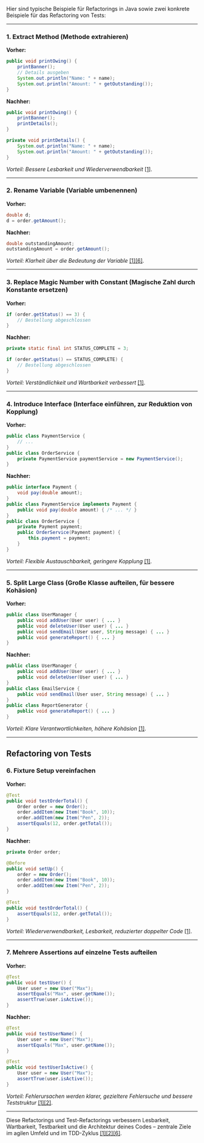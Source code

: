 Hier sind typische Beispiele für Refactorings in Java sowie zwei konkrete Beispiele für das Refactoring von Tests:

---

### 1. **Extract Method (Methode extrahieren)**

**Vorher:**
```java
public void printOwing() {
    printBanner();
    // Details ausgeben
    System.out.println("Name: " + name);
    System.out.println("Amount: " + getOutstanding());
}
```

**Nachher:**
```java
public void printOwing() {
    printBanner();
    printDetails();
}

private void printDetails() {
    System.out.println("Name: " + name);
    System.out.println("Amount: " + getOutstanding());
}
```
*Vorteil: Bessere Lesbarkeit und Wiederverwendbarkeit* [[1]](https://poe.com/citation?message_id=379251327243&citation=1).

---

### 2. **Rename Variable (Variable umbenennen)**

**Vorher:**
```java
double d;
d = order.getAmount();
```

**Nachher:**
```java
double outstandingAmount;
outstandingAmount = order.getAmount();
```
*Vorteil: Klarheit über die Bedeutung der Variable* [[1]](https://poe.com/citation?message_id=379251327243&citation=1)[[6]](https://poe.com/citation?message_id=379251327243&citation=6).

---

### 3. **Replace Magic Number with Constant (Magische Zahl durch Konstante ersetzen)**

**Vorher:**
```java
if (order.getStatus() == 3) {
    // Bestellung abgeschlossen
}
```

**Nachher:**
```java
private static final int STATUS_COMPLETE = 3;

if (order.getStatus() == STATUS_COMPLETE) {
    // Bestellung abgeschlossen
}
```
*Vorteil: Verständlichkeit und Wartbarkeit verbessert* [[1]](https://poe.com/citation?message_id=379251327243&citation=1).

---

### 4. **Introduce Interface (Interface einführen, zur Reduktion von Kopplung)**

**Vorher:**
```java
public class PaymentService {
    // ...
}
public class OrderService {
    private PaymentService paymentService = new PaymentService();
}
```

**Nachher:**
```java
public interface Payment {
    void pay(double amount);
}
public class PaymentService implements Payment {
    public void pay(double amount) { /* ... */ }
}
public class OrderService {
    private Payment payment;
    public OrderService(Payment payment) {
        this.payment = payment;
    }
}
```
*Vorteil: Flexible Austauschbarkeit, geringere Kopplung* [[1]](https://poe.com/citation?message_id=379251327243&citation=1).

---

### 5. **Split Large Class (Große Klasse aufteilen, für bessere Kohäsion)**

**Vorher:**
```java
public class UserManager {
    public void addUser(User user) { ... }
    public void deleteUser(User user) { ... }
    public void sendEmail(User user, String message) { ... }
    public void generateReport() { ... }
}
```

**Nachher:**
```java
public class UserManager {
    public void addUser(User user) { ... }
    public void deleteUser(User user) { ... }
}
public class EmailService {
    public void sendEmail(User user, String message) { ... }
}
public class ReportGenerator {
    public void generateReport() { ... }
}
```
*Vorteil: Klare Verantwortlichkeiten, höhere Kohäsion* [[1]](https://poe.com/citation?message_id=379251327243&citation=1).

---

## **Refactoring von Tests**

### 6. **Fixture Setup vereinfachen**

**Vorher:**
```java
@Test
public void testOrderTotal() {
    Order order = new Order();
    order.addItem(new Item("Book", 10));
    order.addItem(new Item("Pen", 2));
    assertEquals(12, order.getTotal());
}
```

**Nachher:**
```java
private Order order;

@Before
public void setUp() {
    order = new Order();
    order.addItem(new Item("Book", 10));
    order.addItem(new Item("Pen", 2));
}

@Test
public void testOrderTotal() {
    assertEquals(12, order.getTotal());
}
```
*Vorteil: Wiederverwendbarkeit, Lesbarkeit, reduzierter doppelter Code* [[1]](https://poe.com/citation?message_id=379251327243&citation=1).

---

### 7. **Mehrere Assertions auf einzelne Tests aufteilen**

**Vorher:**
```java
@Test
public void testUser() {
    User user = new User("Max");
    assertEquals("Max", user.getName());
    assertTrue(user.isActive());
}
```

**Nachher:**
```java
@Test
public void testUserName() {
    User user = new User("Max");
    assertEquals("Max", user.getName());
}

@Test
public void testUserIsActive() {
    User user = new User("Max");
    assertTrue(user.isActive());
}
```
*Vorteil: Fehlerursachen werden klarer, gezieltere Fehlersuche und bessere Teststruktur* [[1]](https://poe.com/citation?message_id=379251327243&citation=1)[[2]](https://poe.com/citation?message_id=379251327243&citation=2).

---

Diese Refactorings und Test-Refactorings verbessern Lesbarkeit, Wartbarkeit, Testbarkeit und die Architektur deines Codes – zentrale Ziele im agilen Umfeld und im TDD-Zyklus [[1]](https://poe.com/citation?message_id=379251327243&citation=1)[[2]](https://poe.com/citation?message_id=379251327243&citation=2)[[6]](https://poe.com/citation?message_id=379251327243&citation=6).